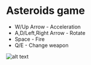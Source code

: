 # Asteroids game

+ W/Up Arrow - Acceleration
+ A,D/Left,Right Arrow - Rotate
+ Space - Fire
+ Q/E - Change weapon

![alt text](https://i.ibb.co/RjgHZxN/asteroids.png)